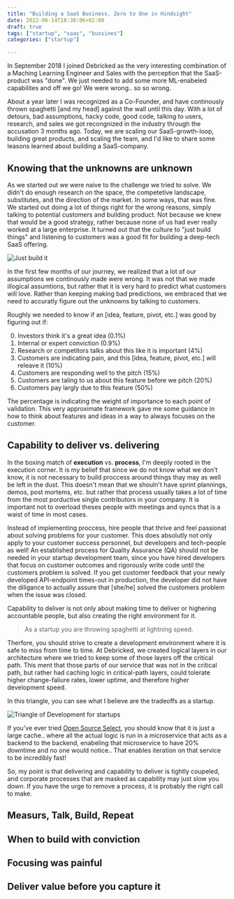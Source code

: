 ```yaml
---
title: "Building a SaaS Business, Zero to One in Hindsight"
date: 2022-06-14T18:38:06+02:00
draft: true
tags: ["startup", "saas", "bussines"]
categories: ["startup"]

---
```


In September 2018 I joined Debricked as the very interesting combination of a Maching Learning Engineer and Sales with the perception that the SaaS-product was "done". We just needed to add some more ML-enabeled capabilites and off we go! We were wrong.. so so wrong. 

About a year later I was recognized as a Co-Founder, and have continously thrown spaghetti \[and my head\] against the wall until this day. With a lot of detours, bad assumptions, hacky code, good code, talking to users, research, and sales we got recongnized in the industry through the accusation 3 months ago. Today, we are scaling our SaaS-growth-loop, building great products, and scaling the team, and I'd like to share some leasons learned about building a SaaS-company.


## Knowing that the unknowns are unknown

As we started out we were naive to the challenge we tried to solve. We didn't do enough research on the space, the competetive landscape, substitutes, and the direction of the market. In some ways, that was fine. We started out doing a lot of things right for the wrong reasons, simply talking to potential customers and building product. Not because we knew that would be a good strategy, rather because none of us had ever really worked at a large enterprise. It turned out that the culture to "just build things" and listening to customers was a good fit for building a deep-tech SaaS offering. 

![Just build it](/mw2.jpg) 
<!-- TODO: Input reference -->


In the first few months of our journey, we realized that a lot of our assumptions we continously made were wrong. It was not that we made illogical assumtions, but rather that it is very hard to predict what customers will love. Rather than keeping making bad predictions, we embraced that we need to accuratly figure out the unknowns by talking to customers. 

Roughly we needed to know if an \[idea, feature, pivot, etc.\] was good by figuring out if: 

0. Investors think it's a great idea (0.1%)
1. Internal or expert conviction (0.9%)
2. Research or competitors talks about this like it is important (4%)
3. Customers are indicating pain, and this \[idea, feature, pivot, etc.\] will releave it (10%)
4. Customers are responding well to the pitch (15%)
5. Customers are taling to us about this feature before we pitch (20%)
5. Customers pay largly due to this feature (50%)

The percentage is indicating the weight of importance to each point of validation. This very approximate framework gave me some guidance in how to think about features and ideas in a way to always focuses on the customer.


## Capability to deliver vs. delivering 

In the boxing match of **execution** vs. **process**, I'm deeply rooted in the execution corner. It is my belief that since we do not know what we don't know, it is not necessary to build proccess around things thay may as well be left in the dust. This doesn't mean that we shouln't have sprint plannings, demos, post mortems, etc. but rather that process usually takes a lot of time from the most porductive single contributors in your company. It is important not to overload theses people with meetings and syncs that is a waist of time in most cases. 

Instead of implementing proccess, hire people that thrive and feel passionat about solving problems for your customer. This does absolutly not only apply to your customer success personnel, but developers and tech-people as well! An established process for Quality Assurance (QA) should not be needed in your startup development team, since you have hired developers that focus on customer outcomes and rigorously write code until the customers problem is solved. If you get customer feedback that your newly developed API-endpoint times-out in production, the developer did not have the diligance to actually assure that \[she/he\] solved the customers problem when the issue was closed.   

Capability to deliver is not only about making time to deliver or highering accountable people, but also creating the right environment for it. 
> As a startup you are throwing spaghetti at lightning speed.

Therfore, you should strive to create a development environment where it is safe to miss from time to time. At Debricked, we created logical layers in our architecture where we tried to keep some of those layers off the critical path. This ment that those parts of our service that was not in the critical path, but rather had caching logic in critical-path layers, could tolerate higher change-faliure rates, lower uptime, and therefore higher development speed.

In this triangle, you can see what I believe are the tradeoffs as a startup. 

![Triangle of Development for startups](/triang.png)

If you've ever tried [Open Source Select](https://debricked.com/select/), you should know that it is just a large cache.. where all the actual logic is run in a microservice that acts as a backend to the backend, enabeling that microservice to have 20% downtime and no one would notice.. That enables iteration on that service to be incredibly fast! 

So, my point is that delivering and capability to deliver is tightly coupeled, and corporate processes that are masked as capability may just slow you down. If you have the urge to remove a process, it is probably the right call to make. 

## Measurs, Talk, Build, Repeat


## When to build with conviction 


## Focusing was painful 


## Deliver value before you capture it